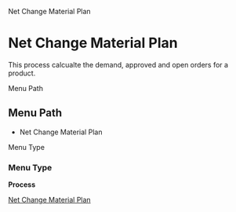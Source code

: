 
Net Change Material Plan
# Net Change Material Plan


This process calcualte the demand, approved and open orders for a product.

Menu Path
## Menu Path



- Net Change Material Plan

Menu Type
### Menu Type

**Process**


[Net Change Material Plan](../../functional-guide/window/process-mrp_net_change-material-plan.md)